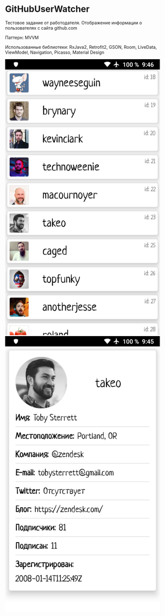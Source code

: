 # GitHubUserWatcher

Тестовое задание от работодателя. Отображение информации о пользователях с сайта github.com

Паттерн: MVVM

Использованные библиотеки: RxJava2, Retrofit2, GSON, Room, LiveData, ViewModel, Navigation, Picasso, Material Design

![Иллюстрация к проекту](https://github.com/vazh2100/GitHubUserWatcher/raw/master/Screenshot_20200823-094606_GitHubUserWatcher.png)
![Иллюстрация к проекту](https://github.com/vazh2100/GitHubUserWatcher/raw/master/Screenshot_20200823-094543_GitHubUserWatcher.png)
